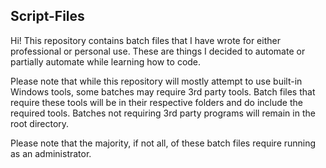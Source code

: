 ## Script-Files

Hi! This repository contains batch files that I have wrote for either professional or personal use. These are things I decided to automate or partially automate while learning how to code.

Please note that while this repository will mostly attempt to use built-in Windows tools, some batches may require 3rd party tools. Batch files that require these tools will be in their respective folders and do include the required tools. Batches not requiring 3rd party programs will remain in the root directory.

Please note that the majority, if not all, of these batch files require running as an administrator.
